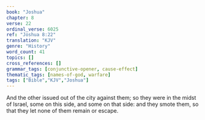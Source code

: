 ```yaml
---
book: "Joshua"
chapter: 8
verse: 22
ordinal_verse: 6025
ref: "Joshua 8:22"
translation: "KJV"
genre: "History"
word_count: 41
topics: []
cross_references: []
grammar_tags: [conjunctive-opener, cause-effect]
thematic_tags: [names-of-god, warfare]
tags: ["Bible","KJV","Joshua"]
---
```

And the other issued out of the city against them; so they were in the midst of Israel, some on this side, and some on that side: and they smote them, so that they let none of them remain or escape.

